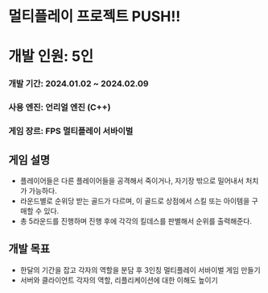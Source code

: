 <h1>멀티플레이 프로젝트 PUSH!! </h1>
<h1>개발 인원: 5인</h1>
<h3>개발 기간: 2024.01.02 ~ 2024.02.09</h3>
<h3>사용 엔진: 언리얼 엔진 (C++)</h3>
<h3>게임 장르: FPS 멀티플레이 서바이벌</h3>

<h2>게임 설명</h2>
<ul>
  <li>플레이어들은 다른 플레이어들을 공격해서 죽이거나, 자기장 밖으로 밀어내서 처치가 가능하다.</li>
  <li>라운드별로 순위당 받는 골드가 다르며, 이 골드로 상점에서 스킬 또는 아이템을 구매할 수 있다.</li>
  <li>총 5라운드를 진행하며 진행 후에 각각의 킬데스를 판별해서 순위를 출력해준다.</li>
</ul>

<h2>개발 목표</h2>
<ul>
  <li>한달의 기간을 잡고 각자의 역할을 분담 후 3인칭 멀티플레이 서바이벌 게임 만들기</li>
  <li>서버와 클라이언트 각자의 역할, 리플리케이션에 대한 이해도 높이기</li>
</ul>
